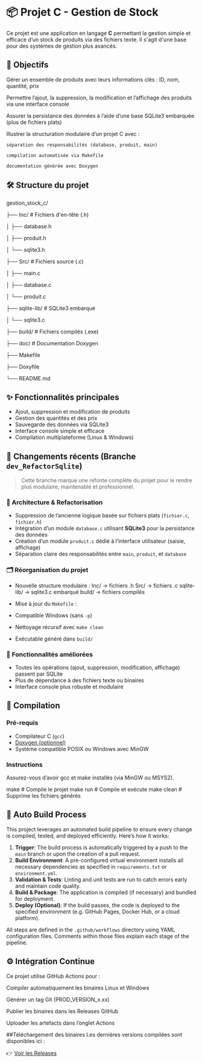 # 📦 Projet C - Gestion de Stock

Ce projet est une application en langage **C** permettant la gestion simple et efficace d’un stock de produits via des fichiers texte. Il s'agit d'une base pour des systèmes de gestion plus avancés.

## 🎯 Objectifs

Gérer un ensemble de produits avec leurs informations clés : ID, nom, quantité, prix

Permettre l’ajout, la suppression, la modification et l’affichage des produits via une interface console

Assurer la persistance des données à l’aide d’une base SQLite3 embarquée (plus de fichiers plats)

Illustrer la structuration modulaire d’un projet C avec :

    séparation des responsabilités (database, produit, main)

    compilation automatisée via Makefile

    documentation générée avec Doxygen

## 🛠️ Structure du projet

gestion_stock_c/

├── Inc/              # Fichiers d'en-tête (.h)

│   ├── database.h

│   ├── produit.h

│   └── sqlite3.h

├── Src/              # Fichiers source (.c)

│   ├── main.c

│   ├── database.c

│   └── produit.c

├── sqlite-lib/       # SQLite3 embarqué

│   └── sqlite3.c

├── build/            # Fichiers compilés (.exe)

├── doc/              # Documentation Doxygen

├── Makefile

├── Doxyfile

└── README.md


## ✨ Fonctionnalités principales

- Ajout, suppression et modification de produits
- Gestion des quantités et des prix
- Sauvegarde des données via SQLite3
- Interface console simple et efficace
- Compilation multiplateforme (Linux & Windows)

## 🔄 Changements récents (Branche `dev_RefactorSqlite`)

> Cette branche marque une refonte complète du projet pour le rendre plus modulaire, maintenable et professionnel.

### 🧠 Architecture & Refactorisation
- Suppression de l’ancienne logique basée sur fichiers plats (`fichier.c`, `fichier.h`)
- Intégration d’un module `database.c` utilisant **SQLite3** pour la persistance des données
- Création d’un module `produit.c` dédié à l’interface utilisateur (saisie, affichage)
- Séparation claire des responsabilités entre `main`, `produit`, et `database`

### 🗂️ Réorganisation du projet
- Nouvelle structure modulaire :
Inc/ → fichiers .h Src/ → fichiers .c sqlite-lib/ → sqlite3.c embarqué build/ → fichiers compilés

- Mise à jour du `Makefile` :
- Compatible Windows (sans `-p`)
- Nettoyage récursif avec `make clean`
- Exécutable généré dans `build/`

### 🧪 Fonctionnalités améliorées
- Toutes les opérations (ajout, suppression, modification, affichage) passent par SQLite
- Plus de dépendance à des fichiers texte ou binaires
- Interface console plus robuste et modulaire

## 🚀 Compilation

### Pré-requis
- Compilateur C (`gcc`)
- [Doxygen (optionnel)](https://www.doxygen.nl/)
- Système compatible POSIX ou Windows avec MinGW

### Instructions

Assurez-vous d’avoir gcc et make installés (via MinGW ou MSYS2).

make        # Compile le projet
make run    # Compile et exécute
make clean  # Supprime les fichiers générés

## 🔧 Auto Build Process

This project leverages an automated build pipeline to ensure every change is compiled, tested, and deployed efficiently. Here’s how it works:

1. **Trigger**: The build process is automatically triggered by a push to the `main` branch or upon the creation of a pull request.
2. **Build Environment**: A pre-configured virtual environment installs all necessary dependencies as specified in `requirements.txt` or `environment.yml`.
3. **Validation & Tests**: Linting and unit tests are run to catch errors early and maintain code quality.
4. **Build & Package**: The application is compiled (if necessary) and bundled for deployment.
5. **Deploy (Optional)**: If the build passes, the code is deployed to the specified environment (e.g. GitHub Pages, Docker Hub, or a cloud platform).

All steps are defined in the `.github/workflows` directory using YAML configuration files. Comments within those files explain each stage of the pipeline.

## ⚙️ Intégration Continue
Ce projet utilise GitHub Actions pour :

Compiler automatiquement les binaires Linux et Windows

Générer un tag Git (PROD_VERSION_x.xx)

Publier les binaires dans les Releases GitHub

Uploader les artefacts dans l’onglet Actions

##Téléchargement des binaires
Les dernières versions compilées sont disponibles ici :

👉 [Voir les Releases](https://github.com/amaraoussama94/gestion_stock_c/releases)




